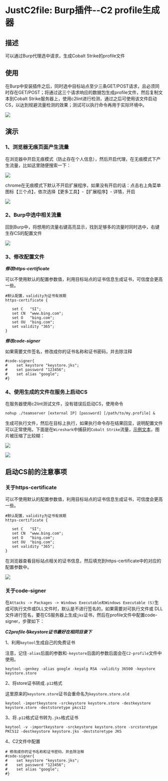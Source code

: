 # JustC2file: Burp插件--C2 profile生成器
## 描述

可以通过Burp代理选中请求，生成Cobalt Strike的profile文件

## 使用

在Burp中安装插件之后，同时选中目标站点至少三条GET/POST请求，且必须同时存在GET/POST；将通过这三个请求响应的数据包生成profile文件，然后复制文本到Cobalt Strike服务器上，使用c2lint进行检测，通过之后可使用该文件启动CS，以达到规避流量检测的效果；测试可以执行命令再用于实际环境中。

![](https://github.com/Peithon/JustC2file/blob/master/imgs/text-bing.png)

## 演示

### 1、浏览器无痕页面产生流量

在浏览器中开启无痕模式（防止存在个人信息），然后开启代理，在无痕模式下产生流量，比如这里随便搜索一下：

![](https://github.com/Peithon/JustC2file/blob/master/imgs/bing_select.png)

chrome在无痕模式下默认不开启扩展程序，如果没有开启的话：点击右上角菜单图标【三个点】，依次选择【更多工具】-【扩展程序】- 详情，开启

![](https://github.com/Peithon/JustC2file/blob/master/imgs/proxy_burp.png)

### 2、Burp中选中相关流量

回到Burp中，将想用的流量右键高亮显示，找到足够多的流量时同时选中，右键生存CS的配置文件

![](https://github.com/Peithon/JustC2file/blob/master/imgs/check_http.png)

### 3、修改配置文件

***修改https-certificate***

可以不使用默认的配置参数值，利用目标站点的证书信息生成证书，可信度会更高一些。

 ```
 #默认配置，validity为证书有效期
 https-certificate {

    set C   "SI";
    set CN  "www.bing.com";
    set O   "bing.com";
    set OU  "bing.com";
    set validity "365";
}
 ```

***修改code-signer***

如果需要文件签名，修改成你的证书名称和证书密码，并去除注释

```
#code-signer{
#    set keystore "keystore.jks";
#    set password "123456";
#    set alias "google";
#}
```
### 4、使用生成的文件在服务上启动CS

在服务器使用c2lint测试文件，没有错误后启动CS，使用命令

```
nohup ./teamserver [external IP] [password] [/path/to/my.profile] &
```

生成可执行文件，然后在目标上执行，如果执行命令存在结果回显，说明配置文件可以正常使用。下面是在`Wireshark`中捕获的`Cobalt Strike`流量，[示例文本](https://github.com/Peithon/JustC2file/blob/master/test.profile)，图片被压缩了比较糊：

![](https://github.com/Peithon/JustC2file/blob/master/imgs/http-get.jpg)

![](https://github.com/Peithon/JustC2file/blob/master/imgs/http-post.png)

## 启动CS前的注意事项
### 关于https-certificate

可以不使用默认的配置参数值，利用目标站点的证书信息生成证书，可信度会更高一些。

 ```
 #默认配置，validity为证书有效期
 https-certificate {

    set C   "SI";
    set CN  "www.bing.com";
    set O   "bing.com";
    set OU  "bing.com";
    set validity "365";
}
 ```

在浏览器查看目标站点相关的证书信息，然后填充到https-certificate中的对应的配置参数中。

![](https://github.com/Peithon/JustC2file/blob/master-test/imgs/https-certificate.png)

### 关于code-signer

在`Attacks -> Packages -> Windows Executable和Windows Executable (S)`生成可执行文件或DLL文件时，默认是不进行签名的，如果需要对可执行文件或 DLL 文件进行签名，要在CS服务器上生成`jks`证书，然后在profile文件中配置code-signer，步骤如下：

***C2profile与keystore证书最好在相同目录下***

1、利用`keytool`生成自己的免费证书

注意，记住`-alias`后面的参数和`-keystore`后面的参数后面会在`C2-profile`文件中使用。
```
keytool -genkey -alias google -keyalg RSA -validity 36500 -keystore keystore.store
``` 
2、将store证书转成`.p12`格式

这里原来的`keystore.store`证书会重命名为`keystore.store.old`
```
keytool -importkeystore -srckeystore keystore.store -destkeystore keystore.store -deststoretype pkcs12
```
3、将`.p12`格式证书转为`.jks`格式证书
 ```
keytool -v -importkeystore -srckeystore keystore.store -srcstoretype PKCS12 -destkeystore keystore.jks -deststoretype JKS
```
4、C2文件中配置

```
# 修改成你的证书名称和证书密码，并去除注释
#code-signer{
#    set keystore "keystore.jks";
#    set password "123456";
#    set alias "google";
#}
```




